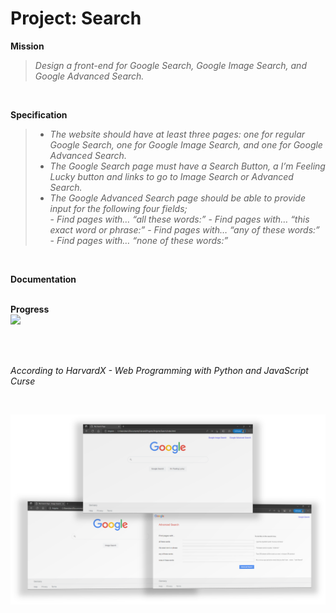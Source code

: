 # Project: Search

**Mission**
>_Design a front-end for Google Search, Google Image Search, and Google Advanced Search._   

<br>
  
**Specification**
>- _The website should have at least three pages: one for regular Google Search, one for Google Image Search, and one for Google Advanced Search._
>- _The Google Search page must have a Search Button, a I’m Feeling Lucky button and links to go to Image Search or Advanced Search._
>- _The Google Advanced Search page should be able to provide input for the following four fields;_   
    - _Find pages with… “all these words:”_
    - _Find pages with… “this exact word or phrase:”_
    - _Find pages with… “any of these words:”_
    - _Find pages with… “none of these words:”_  
   
<br>
   
**Documentation**   
<br>

**Progress**   
![](https://geps.dev/progress/100)   
  
<br>
<br>

_According to HarvardX - Web Programming with Python and JavaScript Curse_

<br>

![screenshot](img/preview.png?raw=true "screenshot")